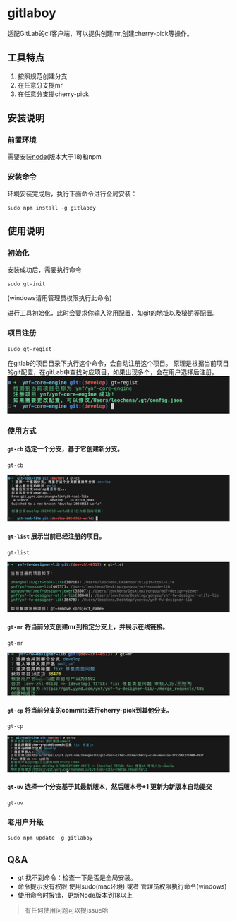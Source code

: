 # gitlaboy

适配GitLab的cli客户端，可以提供创建mr,创建cherry-pick等操作。

## 工具特点

1. 按照规范创建分支
2. 在任意分支提mr
2. 在任意分支提cherry-pick

## 安装说明

### 前置环境
需要安装[node](https://nodejs.org/en)(版本大于18)和npm

### 安装命令
环境安装完成后，执行下面命令进行全局安装：
```shell
sudo npm install -g gitlaboy
```


## 使用说明

### 初始化

安装成功后，需要执行命令
```shell
sudo gt-init
```
(windows请用管理员权限执行此命令)

进行工具初始化，此时会要求你输入常用配置，如git的地址以及秘钥等配置。

### 项目注册
```shell
sudo gt-regist
```
在gitlab的项目目录下执行这个命令，会自动注册这个项目。
原理是根据当前项目的git配置，在gitLab中查找对应项目，如果出现多个，会在用户选择后注册。
![示例图](./imgs/gt-regist.png)

### 使用方式
#### `gt-cb` 选定一个分支，基于它创建新分支。
```shell
gt-cb
```
![示例图](./imgs/gt-cb.png)


#### `gt-list` 展示当前已经注册的项目。

```shell
gt-list
```
![示例图](./imgs/gt-list.png)


#### `gt-mr` 将当前分支创建mr到指定分支上，并展示在线链接。

```shell
gt-mr
```
![gt-mr创建mr示例图](./imgs/gt-mr.png)


#### `gt-cp` 将当前分支的commits进行cherry-pick到其他分支。

```shell
gt-cp
```
![示例图](./imgs/gt-cp.png)

#### `gt-uv` 选择一个分支基于其最新版本，然后版本号+1 更新为新版本自动提交

```shell
gt-uv
```
### 老用户升级
```shell
sudo npm update -g gitlaboy
```

## Q&A

* gt 找不到命令：检查一下是否是全局安装。
* 命令提示没有权限 使用sudo(mac环境) 或者 管理员权限执行命令(windows) 
* 使用命令时报错，更新Node版本到18以上
> 有任何使用问题可以提issue哈

